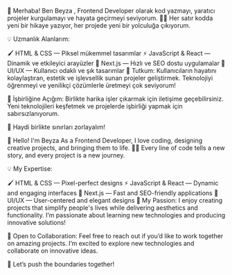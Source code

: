 🌟 Merhaba! Ben Beyza , Frontend Developer olarak kod yazmayı, yaratıcı projeler kurgulamayı ve hayata geçirmeyi seviyorum. 👨‍💻 Her satır kodda yeni bir hikaye yazıyor, her projede yeni bir yolculuğa çıkıyorum.

💡 Uzmanlık Alanlarım:

🖌️ HTML & CSS — Piksel mükemmel tasarımlar ⚡ JavaScript & React — Dinamik ve etkileyici arayüzler 🚀 Next.js — Hızlı ve SEO dostu uygulamalar 🎨 UI/UX — Kullanıcı odaklı ve şık tasarımlar 🌱 Tutkum: Kullanıcıların hayatını kolaylaştıran, estetik ve işlevsellik sunan projeler geliştirmek. Teknolojiyi öğrenmeyi ve yenilikçi çözümlerle üretmeyi çok seviyorum!

🤝 İşbirliğine Açığım: Birlikte harika işler çıkarmak için iletişime geçebilirsiniz. Yeni teknolojileri keşfetmek ve projelerde işbirliği yapmak için sabırsızlanıyorum.

🚀 Haydi birlikte sınırları zorlayalım!

🌟 Hello! I'm Beyza As a Frontend Developer, I love coding, designing creative projects, and bringing them to life. 👨‍💻 Every line of code tells a new story, and every project is a new journey.

💡 My Expertise:

🖌️ HTML & CSS — Pixel-perfect designs ⚡ JavaScript & React — Dynamic and engaging interfaces 🚀 Next.js — Fast and SEO-friendly applications 🎨 UI/UX — User-centered and elegant designs 🌱 My Passion: I enjoy creating projects that simplify people's lives while delivering aesthetics and functionality. I’m passionate about learning new technologies and producing innovative solutions!

🤝 Open to Collaboration: Feel free to reach out if you’d like to work together on amazing projects. I’m excited to explore new technologies and collaborate on innovative ideas.

🚀 Let’s push the boundaries together!
